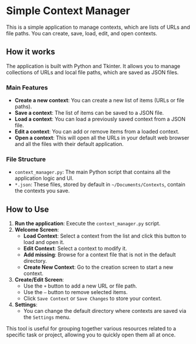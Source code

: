 # Simple Context Manager

This is a simple application to manage contexts, which are lists of URLs and file paths. You can create, save, load, edit, and open contexts.

## How it works

The application is built with Python and Tkinter. It allows you to manage collections of URLs and local file paths, which are saved as JSON files.

### Main Features

- **Create a new context**: You can create a new list of items (URLs or file paths).
- **Save a context**: The list of items can be saved to a JSON file.
- **Load a context**: You can load a previously saved context from a JSON file.
- **Edit a context**: You can add or remove items from a loaded context.
- **Open a context**: This will open all the URLs in your default web browser and all the files with their default application.

### File Structure

- `context_manager.py`: The main Python script that contains all the application logic and UI.
- `*.json`: These files, stored by default in `~/Documents/Contexts`, contain the contexts you save.

## How to Use

1.  **Run the application**: Execute the `context_manager.py` script.
2.  **Welcome Screen**:
    - **Load Context**: Select a context from the list and click this button to load and open it.
    - **Edit Context**: Select a context to modify it.
    - **Add missing**: Browse for a context file that is not in the default directory.
    - **Create New Context**: Go to the creation screen to start a new context.
3.  **Create/Edit Screen**:
    - Use the `+` button to add a new URL or file path.
    - Use the `–` button to remove selected items.
    - Click `Save Context` or `Save Changes` to store your context.
4.  **Settings**:
    - You can change the default directory where contexts are saved via the `Settings` menu.

This tool is useful for grouping together various resources related to a specific task or project, allowing you to quickly open them all at once.

